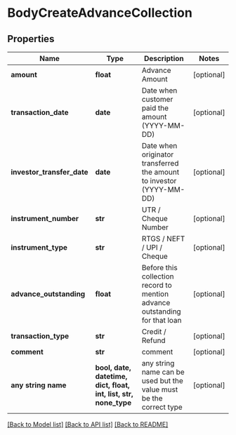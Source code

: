 # BodyCreateAdvanceCollection


## Properties
Name | Type | Description | Notes
------------ | ------------- | ------------- | -------------
**amount** | **float** | Advance Amount | [optional] 
**transaction_date** | **date** | Date when customer paid the amount (YYYY-MM-DD) | [optional] 
**investor_transfer_date** | **date** | Date when originator transferred the amount to investor (YYYY-MM-DD) | [optional] 
**instrument_number** | **str** | UTR / Cheque Number | [optional] 
**instrument_type** | **str** | RTGS / NEFT / UPI / Cheque | [optional] 
**advance_outstanding** | **float** | Before this collection record to mention advance outstanding for that loan | [optional] 
**transaction_type** | **str** | Credit / Refund | [optional] 
**comment** | **str** | comment | [optional] 
**any string name** | **bool, date, datetime, dict, float, int, list, str, none_type** | any string name can be used but the value must be the correct type | [optional]

[[Back to Model list]](../README.md#documentation-for-models) [[Back to API list]](../README.md#documentation-for-api-endpoints) [[Back to README]](../README.md)


